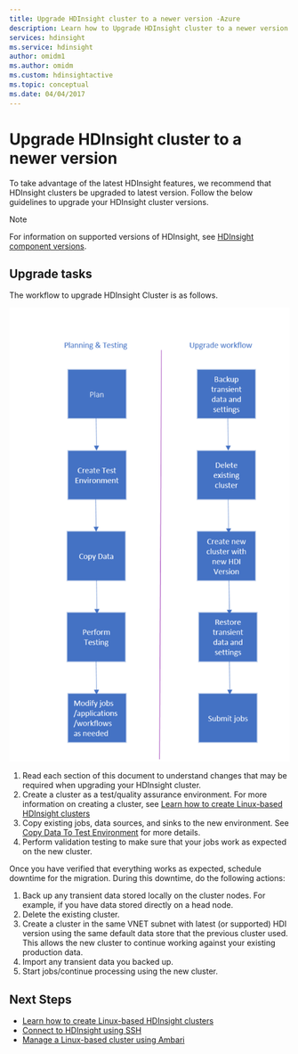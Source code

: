 ```yaml
---
title: Upgrade HDInsight cluster to a newer version -Azure 
description: Learn how to Upgrade HDInsight cluster to a newer version.
services: hdinsight
ms.service: hdinsight
author: omidm1
ms.author: omidm
ms.custom: hdinsightactive
ms.topic: conceptual
ms.date: 04/04/2017
---
```

# Upgrade HDInsight cluster to a newer version
To take advantage of the latest HDInsight features, we recommend that HDInsight clusters be upgraded to latest version. 
Follow the below guidelines to upgrade your HDInsight cluster versions.

> [!NOTE]
> For information on supported versions of HDInsight, see [HDInsight component versions](hdinsight-component-versioning.md#supported-hdinsight-versions).
>
>

## Upgrade tasks
The workflow to upgrade HDInsight Cluster is as follows.

![Upgrade workflow diagram](./media/hdinsight-upgrade-cluster/upgrade-workflow.png)

1. Read each section of this document to understand changes that may be required when upgrading your HDInsight cluster.
2. Create a cluster as a test/quality assurance environment. For more information on creating a cluster, see [Learn how to create Linux-based HDInsight clusters](hdinsight-hadoop-provision-linux-clusters.md)
3. Copy existing jobs, data sources, and sinks to the new environment. See [Copy Data To Test Environment](hdinsight-migrate-from-windows-to-linux.md#copy-data-to-the-test-environment) for more details.
4. Perform validation testing to make sure that your jobs work as expected on the new cluster.


Once you have verified that everything works as expected, schedule
downtime for the migration. During this downtime, do the following
actions:

1.	Back up any transient data stored locally on the cluster nodes. For example, if you have data stored directly on a head node.
2.	Delete the existing cluster.
3.	Create a cluster in the same VNET subnet with latest (or supported) HDI version using the same default data store that the previous cluster used. This allows the new cluster to continue working against your existing production data.
4.	Import any transient data you backed up.
5.	Start jobs/continue processing using the new cluster.

## Next Steps
* [Learn how to create Linux-based HDInsight clusters](hdinsight-hadoop-provision-linux-clusters.md)
* [Connect to HDInsight using SSH](hdinsight-hadoop-linux-use-ssh-unix.md)
* [Manage a Linux-based cluster using Ambari](hdinsight-hadoop-manage-ambari.md)

